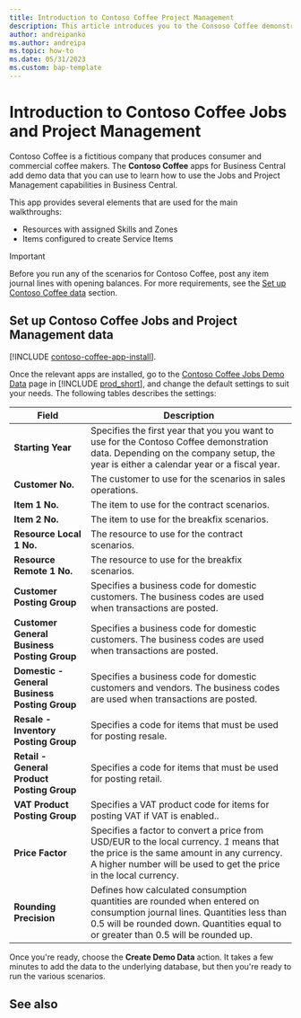 ```yaml
---
title: Introduction to Contoso Coffee Project Management
description: This article introduces you to the Consoso Coffee demonstration data for jobs and project management.
author: andreipanko
ms.author: andreipa
ms.topic: how-to
ms.date: 05/31/2023
ms.custom: bap-template
---
```


# <a name="introduction-to-contoso-coffee-jobs-and-project-management"></a>Introduction to Contoso Coffee Jobs and Project Management

Contoso Coffee is a fictitious company that produces consumer and commercial coffee makers. The **Contoso Coffee** apps for Business Central add demo data that you can use to learn how to use the Jobs and Project Management capabilities in Business Central.

This app provides several elements that are used for the main walkthroughs:

- Resources with assigned Skills and Zones
- Items configured to create Service Items

> [!IMPORTANT]
> Before you run any of the scenarios for Contoso Coffee, post any item journal lines with opening balances. For more requirements, see the [Set up Contoso Coffee data](#set-up-contoso-coffee-jobs-and-project-management-data) section.
>
> 
## <a name="set-up-contoso-coffee-jobs-and-project-management-data"></a>Set up Contoso Coffee Jobs and Project Management data

[!INCLUDE [contoso-coffee-app-install](../contoso-coffee-app-install.md)].

Once the relevant apps are installed, go to the [Contoso Coffee Jobs Demo Data](https://businesscentral.dynamics.com/?page=4767) page in [!INCLUDE [prod_short](../../includes/prod_short.md)], and change the default settings to suit your needs. The following tables describes the settings:  

|Field  |Description  |
|---------|---------|
|**Starting Year** |Specifies the first year that you you want to use for the Contoso Coffee demonstration data. Depending on the company setup, the year is either a calendar year or a fiscal year.|
|**Customer No.**  |The customer to use for the scenarios in sales operations.|
|**Item 1 No.**  |The item to use for the contract scenarios.|
|**Item 2 No.**  |The item to use for the breakfix scenarios.|
|**Resource Local 1 No.**  |The resource to use for the contract scenarios.|
|**Resource Remote 1 No.**  |The resource to use for the breakfix scenarios.|
|**Customer Posting Group**|Specifies a business code for domestic customers. The business codes are used when transactions are posted. |
|**Customer General Business Posting Group**|Specifies a business code for domestic customers. The business codes are used when transactions are posted. |
|**Domestic - General Business Posting Group**|Specifies a business code for domestic customers and vendors. The business codes are used when transactions are posted. |
|**Resale - Inventory Posting Group**    |Specifies a code for items that must be used for posting resale.|
|**Retail - General Product Posting Group**    |Specifies a code for items that must be used for posting retail.|
|**VAT Product Posting Group**    |Specifies a VAT product code for items for posting VAT if VAT is enabled..|
|**Price Factor**     |Specifies a factor to convert a price from USD/EUR to the local currency. *1* means that the price is the same amount in any currency. A higher number will be used to get the price in the local currency. |
|**Rounding Precision**  |Defines how calculated consumption quantities are rounded when entered on consumption journal lines. Quantities less than 0.5 will be rounded down. Quantities equal to or greater than 0.5 will be rounded up.|

Once you're ready, choose the **Create Demo Data** action. It takes a few minutes to add the data to the underlying database, but then you're ready to run the various scenarios.  

## <a name="see-also"></a>See also
